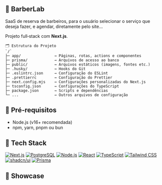 ## 🧱 BarberLab
SaaS de reserva de barbeiros, para o usuário selecionar o serviço que deseja fazer, e agendar, diretamente pelo site...

Projeto full‑stack com **Next.js**.
```text
🗂️ Estrutura do Projeto
`/`
├─ app/               → Páginas, rotas, actions e componentes 
├─ prisma/            → Arquivos de acesso ao banco 
├─ public/            → Arquivos estáticos (imagens, fontes etc.) 
├─ .husky/            → Hooks do Git
├─ .eslintrc.json     → Configuração do ESLint
├─ .prettierrc        → Configuração do Prettier
├─ next.config.mjs    → Configurações personalizadas do Next.js
├─ tsconfig.json      → Configurações do TypeScript
├─ package.json       → Scripts e dependências
└─ ...                → Outros arquivos de configuração
```

## 🚀 Pré‑requisitos

- Node.js (v16+ recomendada)  
- npm, yarn, pnpm ou bun

## 🧩 Tech Stack

[![Next.js](https://img.shields.io/badge/Next.js-000000?logo=nextdotjs&logoColor=white&style=for-the-badge)](https://nextjs.org/)
[![PostgreSQL](https://img.shields.io/badge/PostgreSQL-316192?logo=postgresql&logoColor=white&style=for-the-badge)](https://www.postgresql.org/)
[![Node.js](https://img.shields.io/badge/Node.js-339933?logo=node.js&logoColor=white&style=for-the-badge)](https://nodejs.org/)
[![React](https://img.shields.io/badge/React-20232A?logo=react&logoColor=61DAFB&style=for-the-badge)](https://reactjs.org/)
[![TypeScript](https://img.shields.io/badge/TypeScript-3178C6?logo=typescript&logoColor=white&style=for-the-badge)](https://www.typescriptlang.org/)
[![Tailwind CSS](https://img.shields.io/badge/Tailwind_CSS-38B2AC?logo=tailwind-css&logoColor=white&style=for-the-badge)](https://tailwindcss.com/)
[![shadcn/ui](https://img.shields.io/badge/shadcn%2Fui-2.7-000000?logo=shadcnui&logoColor=white&style=for-the-badge)](https://ui.shadcn.com)
[![Prisma](https://img.shields.io/badge/Prisma-2D3748?logo=prisma&logoColor=blue&style=for-the-badge)](https://www.prisma.io/)

## 📸 Showcase

<!--
### Desktop
![Desktop view](./path/to/desktop.png)

### Mobile
![Mobile view](./path/to/mobile.png)

### GIF
![App demo](./path/to/demo.gif)
-->
